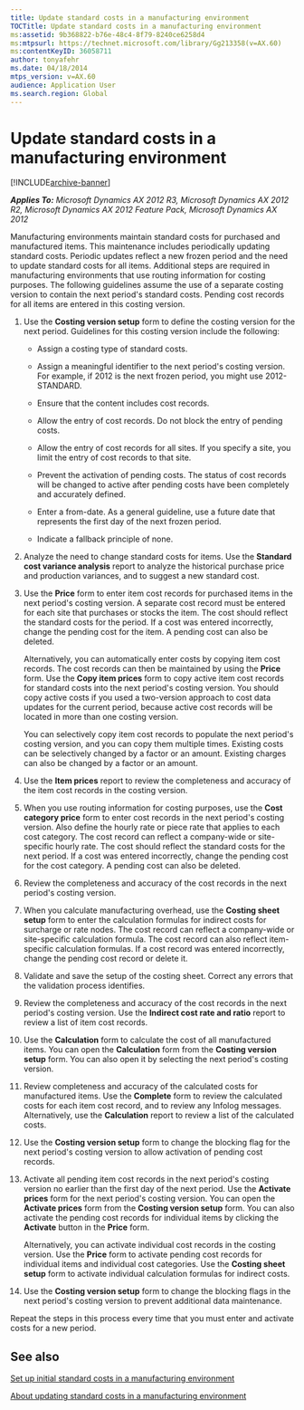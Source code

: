 ```yaml
---
title: Update standard costs in a manufacturing environment
TOCTitle: Update standard costs in a manufacturing environment
ms:assetid: 9b368822-b76e-48c4-8f79-8240ce6258d4
ms:mtpsurl: https://technet.microsoft.com/library/Gg213358(v=AX.60)
ms:contentKeyID: 36058711
author: tonyafehr
ms.date: 04/18/2014
mtps_version: v=AX.60
audience: Application User
ms.search.region: Global
---
```


# Update standard costs in a manufacturing environment 


[!INCLUDE[archive-banner](includes/archive-banner.md)]


_**Applies To:** Microsoft Dynamics AX 2012 R3, Microsoft Dynamics AX 2012 R2, Microsoft Dynamics AX 2012 Feature Pack, Microsoft Dynamics AX 2012_

Manufacturing environments maintain standard costs for purchased and manufactured items. This maintenance includes periodically updating standard costs. Periodic updates reflect a new frozen period and the need to update standard costs for all items. Additional steps are required in manufacturing environments that use routing information for costing purposes. The following guidelines assume the use of a separate costing version to contain the next period's standard costs. Pending cost records for all items are entered in this costing version.

1.  Use the **Costing version setup** form to define the costing version for the next period. Guidelines for this costing version include the following:
    
      - Assign a costing type of standard costs.
    
      - Assign a meaningful identifier to the next period's costing version. For example, if 2012 is the next frozen period, you might use 2012-STANDARD.
    
      - Ensure that the content includes cost records.
    
      - Allow the entry of cost records. Do not block the entry of pending costs.
    
      - Allow the entry of cost records for all sites. If you specify a site, you limit the entry of cost records to that site.
    
      - Prevent the activation of pending costs. The status of cost records will be changed to active after pending costs have been completely and accurately defined.
    
      - Enter a from-date. As a general guideline, use a future date that represents the first day of the next frozen period.
    
      - Indicate a fallback principle of none.

2.  Analyze the need to change standard costs for items. Use the **Standard cost variance analysis** report to analyze the historical purchase price and production variances, and to suggest a new standard cost.

3.  Use the **Price** form to enter item cost records for purchased items in the next period's costing version. A separate cost record must be entered for each site that purchases or stocks the item. The cost should reflect the standard costs for the period. If a cost was entered incorrectly, change the pending cost for the item. A pending cost can also be deleted.
    
    Alternatively, you can automatically enter costs by copying item cost records. The cost records can then be maintained by using the **Price** form. Use the **Copy item prices** form to copy active item cost records for standard costs into the next period's costing version. You should copy active costs if you used a two-version approach to cost data updates for the current period, because active cost records will be located in more than one costing version.
    
    You can selectively copy item cost records to populate the next period's costing version, and you can copy them multiple times. Existing costs can be selectively changed by a factor or an amount. Existing charges can also be changed by a factor or an amount.

4.  Use the **Item prices** report to review the completeness and accuracy of the item cost records in the costing version.

5.  When you use routing information for costing purposes, use the **Cost category price** form to enter cost records in the next period's costing version. Also define the hourly rate or piece rate that applies to each cost category. The cost record can reflect a company-wide or site-specific hourly rate. The cost should reflect the standard costs for the next period. If a cost was entered incorrectly, change the pending cost for the cost category. A pending cost can also be deleted.

6.  Review the completeness and accuracy of the cost records in the next period's costing version.

7.  When you calculate manufacturing overhead, use the **Costing sheet setup** form to enter the calculation formulas for indirect costs for surcharge or rate nodes. The cost record can reflect a company-wide or site-specific calculation formula. The cost record can also reflect item-specific calculation formulas. If a cost record was entered incorrectly, change the pending cost record or delete it.

8.  Validate and save the setup of the costing sheet. Correct any errors that the validation process identifies.

9.  Review the completeness and accuracy of the cost records in the next period's costing version. Use the **Indirect cost rate and ratio** report to review a list of item cost records.

10. Use the **Calculation** form to calculate the cost of all manufactured items. You can open the **Calculation** form from the **Costing version setup** form. You can also open it by selecting the next period's costing version.

11. Review completeness and accuracy of the calculated costs for manufactured items. Use the **Complete** form to review the calculated costs for each item cost record, and to review any Infolog messages. Alternatively, use the **Calculation** report to review a list of the calculated costs.

12. Use the **Costing version setup** form to change the blocking flag for the next period's costing version to allow activation of pending cost records.

13. Activate all pending item cost records in the next period's costing version no earlier than the first day of the next period. Use the **Activate prices** form for the next period's costing version. You can open the **Activate prices** form from the **Costing version setup** form. You can also activate the pending cost records for individual items by clicking the **Activate** button in the **Price** form.
    
    Alternatively, you can activate individual cost records in the costing version. Use the **Price** form to activate pending cost records for individual items and individual cost categories. Use the **Costing sheet setup** form to activate individual calculation formulas for indirect costs.

14. Use the **Costing version setup** form to change the blocking flags in the next period's costing version to prevent additional data maintenance.

Repeat the steps in this process every time that you must enter and activate costs for a new period.

## See also

[Set up initial standard costs in a manufacturing environment](set-up-initial-standard-costs-in-a-manufacturing-environment.md)

[About updating standard costs in a manufacturing environment](about-updating-standard-costs-in-a-manufacturing-environment.md)

  


